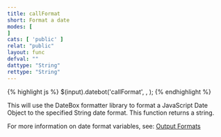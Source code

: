 ```yaml
---
title: callFormat
short: Format a date
modes: [
]
cats: [ 'public' ]
relat: "public"
layout: func
defval: ""
dattype: "String"
rettype: "String"
---
```


{% highlight js %}
$(input).datebot('callFormat', <String format>, <Date Object>);
{% endhighlight %}

This will use the DateBox formatter library to format a JavaScript Date Object to
the specified String date format. This function returns a string.

For more information on date format variables, see: [Output Formats]({{site.basesite}}doc/3-3-output/)
